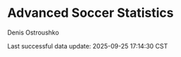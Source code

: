 # Advanced Soccer Statistics
Denis Ostroushko

<!-- gfm -->

Last successful data update: 2025-09-25 17:14:30 CST
